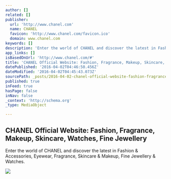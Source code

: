 ```yaml
---
author: []
related: []
publisher:
  url: 'http://www.chanel.com'
  name: CHANEL
  favicon: 'http://www.chanel.com/favicon.ico'
  domain: www.chanel.com
keywords: []
description: 'Enter the world of CHANEL and discover the latest in Fashion & Accessories, Eyewear, Fragrance, Skincare & Makeup, Fine Jewellery & Watches.'
app_links: []
isBasedOnUrl: 'http://www.chanel.com/#'
title: 'CHANEL Official Website: Fashion, Fragrance, Makeup, Skincare, Watches, Fine Jewellery'
datePublished: '2016-04-02T04:46:50.456Z'
dateModified: '2016-04-02T04:45:43.073Z'
sourcePath: _posts/2016-04-02-chanel-official-website-fashion-fragrance-makeup-skincar.md
published: true
inFeed: true
hasPage: false
inNav: false
_context: 'http://schema.org'
_type: MediaObject

---
```

<article style=""><h1>CHANEL Official Website: Fashion, Fragrance, Makeup, Skincare, Watches, Fine Jewellery</h1><p>Enter the world of CHANEL and discover the latest in Fashion &amp; Accessories, Eyewear, Fragrance, Skincare &amp; Makeup, Fine Jewellery &amp; Watches.</p><img src="http://www.chanel.com/i18n/en_WW/slides/1280_CHANEL_FASHION_EYEWEAR_SPRING-SUMMER_2016.jpg" /></article>